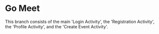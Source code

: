 # Go Meet

This branch consists of the main 'Login Activity', the 'Registration Activity', the 'Profile Activity', and the 'Create Event Activity'. 
